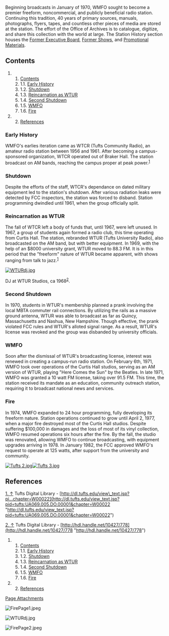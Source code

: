 Beginning broadcasts in January of 1970, WMFO sought to become a premier freeform, noncommercial, and publicly beneficial radio station. Continuing this tradition, 40 years of primary sources, manuals, photographs, flyers, tapes, and countless other pieces of media are stored at the station. The effort of the Office of Archives is to catalogue, digitize, and share this collection with the world at large. The Station History section houses the [Former Executive Board](https://wiki.wmfo.org/History/Station_History/Former_Executive_Board "History/Station History/Former Executive Board"), [Former Shows](https://wiki.wmfo.org/History/Station_History/Former_Shows "History/Station History/Former Shows"), and [Promotional Materials](https://wiki.wmfo.org/History/Station_History/Promotional_Materials "History/Station History/Promotional Materials").

Contents
--------

1.  1. [Contents](https://wiki.wmfo.org/About_WMFO/Station_History#Contents)
    1.  1.1. [Early History](https://wiki.wmfo.org/About_WMFO/Station_History#Early_History)
    2.  1.2. [Shutdown](https://wiki.wmfo.org/About_WMFO/Station_History#Shutdown)
    3.  1.3. [Reincarnation as WTUR](https://wiki.wmfo.org/About_WMFO/Station_History#Reincarnation_as_WTUR)
    4.  1.4. [Second Shutdown](https://wiki.wmfo.org/About_WMFO/Station_History#Second_Shutdown)
    5.  1.5. [WMFO](https://wiki.wmfo.org/About_WMFO/Station_History#WMFO)
    6.  1.6. [Fire](https://wiki.wmfo.org/About_WMFO/Station_History#Fire)

2.  2. [References](https://wiki.wmfo.org/About_WMFO/Station_History#References)

### Early History

WMFO's earlies iteration came as WTCR (Tufts Community Radio), an amateur radio station between 1956 and 1961. After becoming a campus-sponsored organization, WTCR operated out of Braker Hall. The station broadcast on AM bands, reaching the campus proper at peak power.<sup>[1](#endnote_1)</sup>

### Shutdown

Despite the efforts of the staff, WTCR's dependance on dated military equipment led to the station's shutdown. After various radiation leaks were detected by FCC inspectors, the station was forced to disband. Station programming dwindled until 1961, when the group officially split.

### Reincarnation as WTUR

The fall of WTCR left a body of funds that, until 1967, were left unused. In 1967, a group of students again formed a radio club, this time operating from Curtis Hall. The station, rebranded WTUR (Tufts University Radio), also broadcasted on the AM band, but with better equipment. In 1969, with the help of an \$8000 university grant, WTUR moved to 88.3 FM. It is in this period that the "freeform" nature of WTUR became apparent, with shows ranging from talk to jazz.<sup>[1](#endnote_1)</sup>

[![WTURdj.jpg](https://wiki.wmfo.org/@api/deki/files/97/=WTURdj.jpg?size=webview)](https://wiki.wmfo.org/@api/deki/files/97/=WTURdj.jpg "WTURdj.jpg")

DJ at WTUR Studios, ca 1968<sup>[2](#endnote_2)</sup>.

### Second Shutdown

In 1970, students in WTUR's membership planned a prank involving the local MBTA commuter rail connections. By utilizing the rails as a massive ground antenna, WTUR was able to broadcast as far as Quincy, Massachusetts and Nashua, New Hampshire. Though effective, the prank violated FCC rules and WTUR's alloted signal range. As a result, WTUR's license was revoked and the group was disbanded by university officials.

### WMFO

Soon after the dismissal of WTUR's broadcasting license, interest was renewed in creating a campus-run radio station. On February 6th, 1971, WMFO took over operations of the Curtis Hall studios, serving as an AM version of WTUR, playing "Here Comes the Sun" by the Beatles. In late 1971, WMFO was granted a 10 watt FM license, taking over 91.5 FM. This time, the station received its mandate as an education, community outreach station, requiring it to broadcast national news and services.

### Fire

In 1974, WMFO expanded to 24 hour programming, fully developing its freeform nature. Station operations continued to grow until April 2, 1977, when a major fire destroyed most of the Curtis Hall studios. Despite suffering \$100,000 in damages and the loss of most of its vinyl collection, WMFO resumed operations six hours after the fire. By the fall, the studio was renovated, allowing WMFO to continue broadcasting, with equipment upgrades arriving in 1978. In January 1982, the FCC approved WMFO's request to operate at 125 watts, after support from the university and community.

[![Tufts 2.jpg](https://wiki.wmfo.org/@api/deki/files/266/=Tufts_2.jpg?size=webview)](https://wiki.wmfo.org/@api/deki/files/266/=Tufts_2.jpg "Tufts 2.jpg")[![Tufts 3.jpg](https://wiki.wmfo.org/@api/deki/files/267/=Tufts_3.jpg?size=webview)](https://wiki.wmfo.org/@api/deki/files/267/=Tufts_3.jpg "Tufts 3.jpg")

References
----------

[1. ↑](#ref_1) Tufts Digital Library - [http://dl.tufts.edu/view\_text.jsp?pi...chapter=W00022](http://dl.tufts.edu/view_text.jsp?pid=tufts:UA069.005.DO.00001&chapter=W00022 "http://dl.tufts.edu/view_text.jsp?pid=tufts:UA069.005.DO.00001&chapter=W00022")

[2. ↑](#ref_2) Tufts Digital Library - [http://hdl.handle.net/10427/778](http://hdl.handle.net/10427/778 "http://hdl.handle.net/10427/778")

1.  1. [Contents](#Contents)
    1.  1.1. [Early History](#Early_History)
    2.  1.2. [Shutdown](#Shutdown)
    3.  1.3. [Reincarnation as WTUR](#Reincarnation_as_WTUR)
    4.  1.4. [Second Shutdown](#Second_Shutdown)
    5.  1.5. [WMFO](#WMFO)
    6.  1.6. [Fire](#Fire)

2.  2. [References](#References)

[Page Attachments](https://wiki-files.wmfo.org/About_WMFO/Station_History)

![FirePage1.jpeg](https://wiki-files.wmfo.org/About_WMFO/Station_History/FirePage1.jpeg)

![WTURdj.jpg](https://wiki-files.wmfo.org/About_WMFO/Station_History/WTURdj.jpg)

![FirePage2.jpeg](https://wiki-files.wmfo.org/About_WMFO/Station_History/FirePage2.jpeg)

